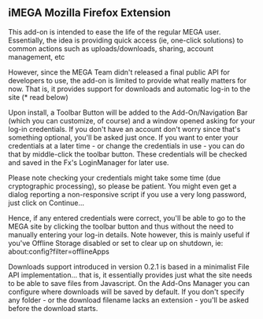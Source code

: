 iMEGA Mozilla Firefox Extension
-------------------------------

This add-on is intended to ease the life of the regular MEGA user. Essentially, the idea is providing quick access (ie, one-click solutions) to common actions such as uploads/downloads, sharing, account management, etc

However, since the MEGA Team didn't released a final public API for developers to use, the add-on is limited to provide what really matters for now. That is, it provides support for downloads and automatic log-in to the site (* read below)

Upon install, a Toolbar Button will be added to the Add-On/Navigation Bar (which you can customize, of course) and a window opened asking for your log-in credentials. If you don't have an account don't worry since that's something optional, you'll be asked just once. If you want to enter your credentials at a later time - or change the credentials in use - you can do that by middle-click the toolbar button. These credentials will be checked and saved in the Fx's LoginManager for later use.

Please note checking your credentials might take some time (due cryptographic processing), so please be patient. You might even get a dialog reporting a non-responsive script if you use a very long password, just click on Continue...

Hence, if any entered credentials were correct, you'll be able to go to the MEGA site by clicking the toolbar button and thus without the need to manually entering your log-in details. Note however, this is mainly useful if you've Offline Storage disabled or set to clear up on shutdown, ie: about:config?filter=offlineApps

Downloads support introduced in version 0.2.1 is based in a minimalist File API implementation... that is, it essentially provides just what the site needs to be able to save files from Javascript. On the Add-Ons Manager you can configure where downloads will be saved by default. If you don't specify any folder - or the download filename lacks an extension - you'll be asked before the download starts.